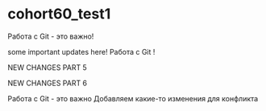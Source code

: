 # cohort60_test1

Работа с Git - это важно!



some important updates here!
Работа с Git !

NEW CHANGES PART 5

NEW CHANGES PART 6

Работа с Git - это важно
Добавляем какие-то изменения для конфликта

